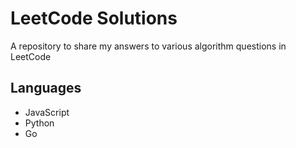 # LeetCode Solutions

A repository to share my answers to various algorithm questions in LeetCode

## Languages
* JavaScript
* Python
* Go
